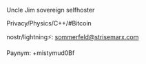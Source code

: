Uncle Jim sovereign selfhoster


Privacy/Physics/C++/#Bitcoin

nostr/lightning⚡: sommerfeld@strisemarx.com


Paynym: +mistymud0Bf
